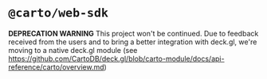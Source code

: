 # `@carto/web-sdk`

**DEPRECATION WARNING**
This project won't be continued. Due to feedback received from the users and to bring a better integration with deck.gl, we're moving to a native deck.gl module (see https://github.com/CartoDB/deck.gl/blob/carto-module/docs/api-reference/carto/overview.md)
